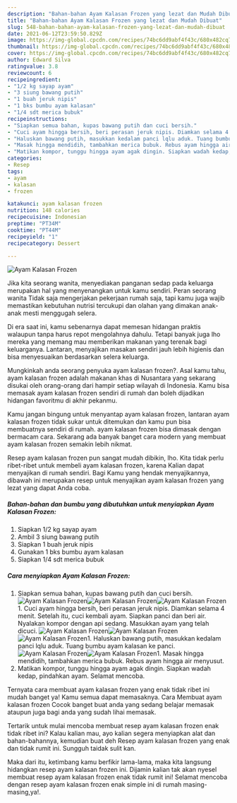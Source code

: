 ```yaml
---
description: "Bahan-bahan Ayam Kalasan Frozen yang lezat dan Mudah Dibuat"
title: "Bahan-bahan Ayam Kalasan Frozen yang lezat dan Mudah Dibuat"
slug: 548-bahan-bahan-ayam-kalasan-frozen-yang-lezat-dan-mudah-dibuat
date: 2021-06-12T23:59:50.829Z
image: https://img-global.cpcdn.com/recipes/74bc6dd9abf4f43c/680x482cq70/ayam-kalasan-frozen-foto-resep-utama.jpg
thumbnail: https://img-global.cpcdn.com/recipes/74bc6dd9abf4f43c/680x482cq70/ayam-kalasan-frozen-foto-resep-utama.jpg
cover: https://img-global.cpcdn.com/recipes/74bc6dd9abf4f43c/680x482cq70/ayam-kalasan-frozen-foto-resep-utama.jpg
author: Edward Silva
ratingvalue: 3.8
reviewcount: 6
recipeingredient:
- "1/2 kg sayap ayam"
- "3 siung bawang putih"
- "1 buah jeruk nipis"
- "1 bks bumbu ayam kalasan"
- "1/4 sdt merica bubuk"
recipeinstructions:
- "Siapkan semua bahan, kupas bawang putih dan cuci bersih."
- "Cuci ayam hingga bersih, beri perasan jeruk nipis. Diamkan selama 4 menit. Setelah itu, cuci kembali ayam. Siapkan panci dan beri air. Nyalakan kompor dengan api sedang. Masukkan ayam yang telah dicuci."
- "Haluskan bawang putih, masukkan kedalam panci lqlu aduk. Tuang bumbu ayam kalasan ke panci."
- "Masak hingga mendidih, tambahkan merica bubuk. Rebus ayam hingga air menyusut."
- "Matikan kompor, tunggu hingga ayam agak dingin. Siapkan wadah kedap, pindahkan ayam. Selamat mencoba."
categories:
- Resep
tags:
- ayam
- kalasan
- frozen

katakunci: ayam kalasan frozen 
nutrition: 148 calories
recipecuisine: Indonesian
preptime: "PT34M"
cooktime: "PT44M"
recipeyield: "1"
recipecategory: Dessert

---
```



![Ayam Kalasan Frozen](https://img-global.cpcdn.com/recipes/74bc6dd9abf4f43c/680x482cq70/ayam-kalasan-frozen-foto-resep-utama.jpg)

Jika kita seorang wanita, menyediakan panganan sedap pada keluarga merupakan hal yang menyenangkan untuk kamu sendiri. Peran seorang  wanita Tidak saja mengerjakan pekerjaan rumah saja, tapi kamu juga wajib memastikan kebutuhan nutrisi tercukupi dan olahan yang dimakan anak-anak mesti menggugah selera.

Di era  saat ini, kamu sebenarnya dapat memesan hidangan praktis walaupun tanpa harus repot mengolahnya dahulu. Tetapi banyak juga lho mereka yang memang mau memberikan makanan yang terenak bagi keluarganya. Lantaran, menyajikan masakan sendiri jauh lebih higienis dan bisa menyesuaikan berdasarkan selera keluarga. 



Mungkinkah anda seorang penyuka ayam kalasan frozen?. Asal kamu tahu, ayam kalasan frozen adalah makanan khas di Nusantara yang sekarang disukai oleh orang-orang dari hampir setiap wilayah di Indonesia. Kamu bisa memasak ayam kalasan frozen sendiri di rumah dan boleh dijadikan hidangan favoritmu di akhir pekanmu.

Kamu jangan bingung untuk menyantap ayam kalasan frozen, lantaran ayam kalasan frozen tidak sukar untuk ditemukan dan kamu pun bisa membuatnya sendiri di rumah. ayam kalasan frozen bisa dimasak dengan bermacam cara. Sekarang ada banyak banget cara modern yang membuat ayam kalasan frozen semakin lebih nikmat.

Resep ayam kalasan frozen pun sangat mudah dibikin, lho. Kita tidak perlu ribet-ribet untuk membeli ayam kalasan frozen, karena Kalian dapat menyajikan di rumah sendiri. Bagi Kamu yang hendak menyajikannya, dibawah ini merupakan resep untuk menyajikan ayam kalasan frozen yang lezat yang dapat Anda coba.

<!--inarticleads1-->

##### Bahan-bahan dan bumbu yang dibutuhkan untuk menyiapkan Ayam Kalasan Frozen:

1. Siapkan 1/2 kg sayap ayam
1. Ambil 3 siung bawang putih
1. Siapkan 1 buah jeruk nipis
1. Gunakan 1 bks bumbu ayam kalasan
1. Siapkan 1/4 sdt merica bubuk




<!--inarticleads2-->

##### Cara menyiapkan Ayam Kalasan Frozen:

1. Siapkan semua bahan, kupas bawang putih dan cuci bersih.
<img src="https://img-global.cpcdn.com/steps/b4280212000aed48/160x128cq70/ayam-kalasan-frozen-langkah-memasak-1-foto.jpg" alt="Ayam Kalasan Frozen"><img src="https://img-global.cpcdn.com/steps/c72a3435cea033f0/160x128cq70/ayam-kalasan-frozen-langkah-memasak-1-foto.jpg" alt="Ayam Kalasan Frozen"><img src="https://img-global.cpcdn.com/steps/44e13536a0d81fdf/160x128cq70/ayam-kalasan-frozen-langkah-memasak-1-foto.jpg" alt="Ayam Kalasan Frozen">1. Cuci ayam hingga bersih, beri perasan jeruk nipis. Diamkan selama 4 menit. Setelah itu, cuci kembali ayam. Siapkan panci dan beri air. Nyalakan kompor dengan api sedang. Masukkan ayam yang telah dicuci.
<img src="https://img-global.cpcdn.com/steps/c7044ce3cc365414/160x128cq70/ayam-kalasan-frozen-langkah-memasak-2-foto.jpg" alt="Ayam Kalasan Frozen"><img src="https://img-global.cpcdn.com/steps/faabdf17d6523ffb/160x128cq70/ayam-kalasan-frozen-langkah-memasak-2-foto.jpg" alt="Ayam Kalasan Frozen"><img src="https://img-global.cpcdn.com/steps/86b8248505cd6dee/160x128cq70/ayam-kalasan-frozen-langkah-memasak-2-foto.jpg" alt="Ayam Kalasan Frozen">1. Haluskan bawang putih, masukkan kedalam panci lqlu aduk. Tuang bumbu ayam kalasan ke panci.
<img src="https://img-global.cpcdn.com/steps/5a2dda4001d0676f/160x128cq70/ayam-kalasan-frozen-langkah-memasak-3-foto.jpg" alt="Ayam Kalasan Frozen"><img src="https://img-global.cpcdn.com/steps/f75f23ca16bf0790/160x128cq70/ayam-kalasan-frozen-langkah-memasak-3-foto.jpg" alt="Ayam Kalasan Frozen">1. Masak hingga mendidih, tambahkan merica bubuk. Rebus ayam hingga air menyusut.
1. Matikan kompor, tunggu hingga ayam agak dingin. Siapkan wadah kedap, pindahkan ayam. Selamat mencoba.




Ternyata cara membuat ayam kalasan frozen yang enak tidak ribet ini mudah banget ya! Kamu semua dapat memasaknya. Cara Membuat ayam kalasan frozen Cocok banget buat anda yang sedang belajar memasak ataupun juga bagi anda yang sudah lihai memasak.

Tertarik untuk mulai mencoba membuat resep ayam kalasan frozen enak tidak ribet ini? Kalau kalian mau, ayo kalian segera menyiapkan alat dan bahan-bahannya, kemudian buat deh Resep ayam kalasan frozen yang enak dan tidak rumit ini. Sungguh taidak sulit kan. 

Maka dari itu, ketimbang kamu berfikir lama-lama, maka kita langsung hidangkan resep ayam kalasan frozen ini. Dijamin kalian tak akan nyesel membuat resep ayam kalasan frozen enak tidak rumit ini! Selamat mencoba dengan resep ayam kalasan frozen enak simple ini di rumah masing-masing,ya!.

